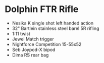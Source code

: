 # Dolphin FTR Rifle

* Nesika K single shot left handed action
* 32" Bartlein stainless steel barel 5R rifling
* 1:11 twist
* Jewel Match trigger
* Nightforce Competition 15-55x52
* Seb Joypod-X bipod
* Dima RS rear bag


